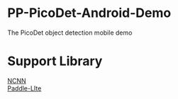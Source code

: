# PP-PicoDet-Android-Demo
The PicoDet object detection mobile demo

# Support Library
[NCNN](ncnn/README.md)  
[Paddle-LIte](paddlelite/README.md)


